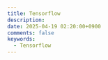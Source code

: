 ```yaml
---
title: Tensorflow
description:
date: 2025-04-19 02:20:00+0900
comments: false
keywords:
  - Tensorflow
---
```

